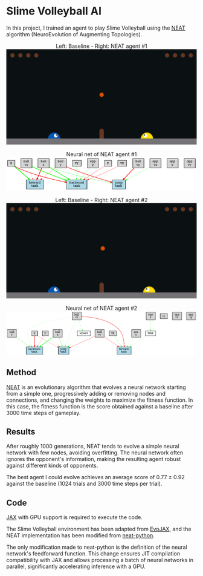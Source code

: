 # Slime Volleyball AI

In this project, I trained an agent to play Slime Volleyball using the [NEAT](https://en.wikipedia.org/wiki/Neuroevolution_of_augmenting_topologies) algorithm (NeuroEvolution of Augmenting Topologies).

<p align="center">
Left: Baseline - Right: NEAT agent #1 </br>
<img width=600 src="images/agent1_play.gif">
</p>

<p align="center">
Neural net of NEAT agent #1 </br>
<img width=600 src="images/agent1_graph.png">
</p>

<p align="center">
Left: Baseline - Right: NEAT agent #2 </br>
<img width=600 src="images/agent2_play.gif">
</p>

<p align="center">
Neural net of NEAT agent #2 </br>
<img width=600 src="images/agent2_graph.png">
</p>

## Method

[NEAT](https://en.wikipedia.org/wiki/Neuroevolution_of_augmenting_topologies) is an evolutionary algorithm that evolves a neural network starting from a simple one, progressively adding or removing nodes and connections, and changing the weights to maximize the fitness function. In this case, the fitness function is the score obtained against a baseline after 3000 time steps of gameplay.

## Results

After roughly 1000 generations, NEAT tends to evolve a simple neural network with few nodes, avoiding overfitting. The neural network often ignores the opponent's information, making the resulting agent robust against different kinds of opponents.

The best agent I could evolve achieves an average score of 0.77 ± 0.92 against the baseline (1024 trials and 3000 time steps per trial).

## Code

[JAX](https://jax.readthedocs.io/en/latest/installation.html) with GPU support is required to execute the code.

The Slime Volleyball environment has been adapted from [EvoJAX](https://github.com/google/evojax), and the NEAT implementation has been modified from [neat-python](https://github.com/CodeReclaimers/neat-python).

The only modification made to neat-python is the definition of the neural network's feedforward function. This change ensures JIT compilation compatibility with JAX and allows processing a batch of neural networks in parallel, significantly accelerating inference with a GPU.